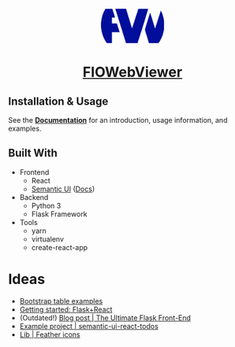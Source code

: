 <!-- Logo -->
<p align="center">
  <a href="#">
    <img width="128" src="./assets/favicon.png">
  </a>
</p>

<!-- Name -->
<h1 align="center">
  <a href="#">FIOWebViewer</a>
</h1>

## Installation & Usage

See the [**Documentation**][0] for an introduction, usage information, and examples.

## Built With

- Frontend
  - React
  - [Semantic UI][2] ([Docs][3])
- Backend
  - Python 3
  - Flask Framework
- Tools
  - yarn
  - virtualenv
  - create-react-app

# Ideas

- [Bootstrap table examples](https://examples.bootstrap-table.com/)
- [Getting started: Flask+React](https://blog.learningdollars.com/2019/11/29/how-to-serve-a-reactapp-with-a-flask-server/)
- (Outdated!) [Blog post | The Ultimate Flask Front-End](https://realpython.com/the-ultimate-flask-front-end/)
- [Example project | semantic-ui-react-todos](https://github.com/wyc/semantic-ui-react-todos)
- [Lib | Feather icons](https://feathericons.com/?query=mini)

<!-- URL Index -->

[0]: #
[2]: https://github.com/Semantic-Org/Semantic-UI-React
[3]: https://react.semantic-ui.com/